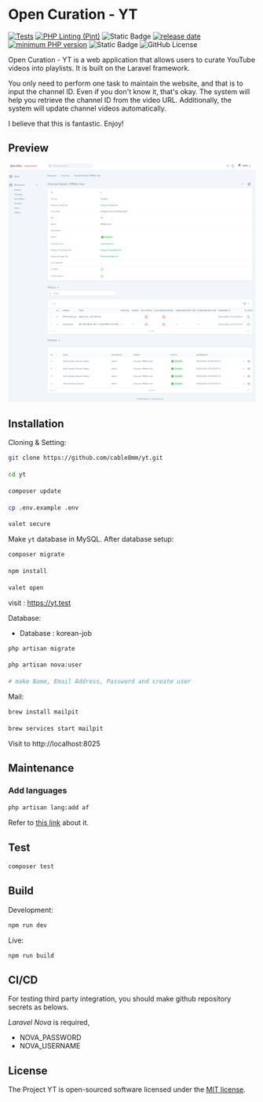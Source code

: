 # Open Curation - YT

[![Tests](https://github.com/cable8mm/yt/actions/workflows/laravel-tests.yml/badge.svg)](https://github.com/cable8mm/yt/actions/workflows/laravel-tests.yml)
[![PHP Linting (Pint)](https://github.com/cable8mm/yt/actions/workflows/coding-style-php.yml/badge.svg)](https://github.com/cable8mm/yt/actions/workflows/coding-style-php.yml)
![Static Badge](https://img.shields.io/badge/Laravel-^10.0-orange)
[![release date](https://img.shields.io/github/release-date/cable8mm/yt)](https://github.com/cable8mm/yt/releases)
[![minimum PHP version](https://img.shields.io/badge/php-%3E%3D_8.2.0-8892BF.svg)](https://github.com/cable8mm/yt)
![Static Badge](https://img.shields.io/badge/Language-en%2Cko-blue)
![GitHub License](https://img.shields.io/github/license/cable8mm/yt)

Open Curation - YT is a web application that allows users to curate YouTube videos into playlists. It is built on the Laravel framework.

You only need to perform one task to maintain the website, and that is to input the channel ID. Even if you don't know it, that's okay. The system will help you retrieve the channel ID from the video URL. Additionally, the system will update channel videos automatically.

I believe that this is fantastic. Enjoy!

## Preview

![Backend Screenshot](docs/assets/yt_backend_screenshot_1.png)

## Installation

Cloning & Setting:

```sh
git clone https://github.com/cable8mm/yt.git

cd yt

composer update

cp .env.example .env

valet secure
```

Make `yt` database in MySQL. After database setup:

```sh
composer migrate

npm install

valet open
```

visit : https://yt.test

Database:

- Database : korean-job

```sh
php artisan migrate

php artisan nova:user

# make Name, Email Address, Password and create user
```

Mail:

```sh
brew install mailpit

brew services start mailpit
```

Visit to http://localhost:8025

## Maintenance

### Add languages

```sh
php artisan lang:add af
```

Refer to [this link](https://laravel-lang.com/available-locales-list.html#lists-available-locales-am) about it.

## Test

```sh
composer test
```

## Build

Development:

```sh
npm run dev
```

Live:

```sh
npm run build
```

## CI/CD

For testing third party integration, you should make github repository secrets as belows.

*Laravel Nova* is required,

- NOVA_PASSWORD
- NOVA_USERNAME

## License

The Project YT is open-sourced software licensed under the [MIT license](https://opensource.org/licenses/MIT).
